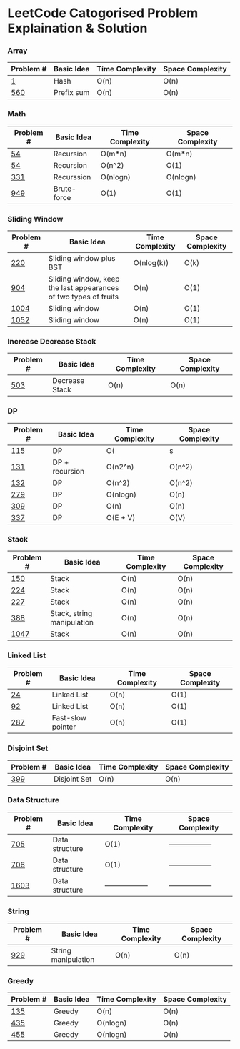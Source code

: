 # LeetCode Catogorised Problem Explaination & Solution

### Array
| Problem # | Basic Idea | Time Complexity | Space Complexity |
|-|-|-|-|
| [1](https://leetcode.com/problems/two-sum/) | Hash | O(n) | O(n) |
| [560](https://leetcode.com/problems/subarray-sum-equals-k/) | Prefix sum | O(n) | O(n) |

### Math
| Problem # | Basic Idea | Time Complexity | Space Complexity |
|-|-|-|-|
| [54](https://leetcode.com/problems/spiral-matrix/) | Recursion | O(m*n) | O(m*n) |
| [54](https://leetcode.com/problems/spiral-matrix-ii/) | Recursion | O(n^2) | O(1) |
| [331](https://leetcode.com/problems/verify-preorder-serialization-of-a-binary-tree/) | Recurssion | O(nlogn) | O(nlogn) |
| [949](https://leetcode.com/problems/largest-time-for-given-digits/) | Brute-force | O(1) | O(1) |

### Sliding Window
| Problem # | Basic Idea | Time Complexity | Space Complexity |
|-|-|-|-|
| [220](https://leetcode.com/problems/contains-duplicate-iii/) | Sliding window plus BST | O(nlog(k)) | O(k) |
| [904](https://leetcode.com/problems/fruit-into-baskets/) | Sliding window, keep the last appearances of two types of fruits | O(n) | O(1) |
| [1004](https://leetcode.com/problems/max-consecutive-ones-iii/) | Sliding window | O(n) | O(1) |
| [1052](https://leetcode.com/problems/grumpy-bookstore-owner/) | Sliding window | O(n) | O(1) |

### Increase Decrease Stack
| Problem # | Basic Idea | Time Complexity | Space Complexity |
|-|-|-|-|
| [503](https://leetcode.com/problems/next-greater-element-ii/) | Decrease Stack | O(n) | O(n) |

### DP
| Problem # | Basic Idea | Time Complexity | Space Complexity |
|-|-|-|-|
| [115](https://leetcode.com/problems/distinct-subsequences/) | DP | O(|s| * |t|) | O(|s| * |t|) |
| [131](https://leetcode.com/problems/palindrome-partitioning/) | DP + recursion | O(n2^n) | O(n^2) |
| [132](https://leetcode.com/problems/palindrome-partitioning-ii/) | DP | O(n^2) | O(n^2) |
| [279](https://leetcode.com/problems/perfect-squares/) | DP | O(nlogn) | O(n) |
| [309](https://leetcode.com/problems/best-time-to-buy-and-sell-stock-with-cooldown/) | DP | O(n) | O(n) |
| [337](https://leetcode.com/problems/house-robber-iii/) | DP | O(E + V) | O(V) |

### Stack
| Problem # | Basic Idea | Time Complexity | Space Complexity |
|-|-|-|-|
| [150](https://leetcode.com/problems/evaluate-reverse-polish-notation/) | Stack | O(n) | O(n) |
| [224](https://leetcode.com/problems/basic-calculator/) | Stack | O(n) | O(n) |
| [227](https://leetcode.com/problems/basic-calculator-ii/) | Stack | O(n) | O(n) |
| [388](https://leetcode.com/problems/longest-absolute-file-path/) | Stack, string manipulation | O(n) | O(n) |
| [1047](https://leetcode.com/problems/remove-all-adjacent-duplicates-in-string/) | Stack | O(n) | O(n) |

### Linked List
| Problem # | Basic Idea | Time Complexity | Space Complexity |
|-|-|-|-|
| [24](https://leetcode.com/problems/swap-nodes-in-pairs/) | Linked List | O(n) | O(1) |
| [92](https://leetcode.com/problems/reverse-linked-list-ii/) | Linked List | O(n) | O(1) |
| [287](https://leetcode.com/problems/find-the-duplicate-number/) | Fast-slow pointer | O(n) | O(1) |

### Disjoint Set
| Problem # | Basic Idea | Time Complexity | Space Complexity |
|-|-|-|-|
| [399](https://leetcode.com/problems/evaluate-division/) | Disjoint Set | O(n) | O(n) |

### Data Structure
| Problem # | Basic Idea | Time Complexity | Space Complexity |
|-|-|-|-|
| [705](https://leetcode.com/problems/design-hashset/) | Data structure | O(1) | —————— |
| [706](https://leetcode.com/problems/design-hashmap/) | Data structure | O(1) | —————— |
| [1603](https://leetcode.com/problems/design-parking-system/) | Data structure | —————— | —————— |

### String
| Problem # | Basic Idea | Time Complexity | Space Complexity |
|-|-|-|-|
| [929](https://leetcode.com/problems/unique-email-addresses/) | String manipulation | O(n) | O(n) |

### Greedy
| Problem # | Basic Idea | Time Complexity | Space Complexity |
|-|-|-|-|
| [135](https://leetcode.com/problems/candy/) | Greedy | O(n) | O(n) |
| [435](https://leetcode.com/problems/non-overlapping-intervals/) | Greedy | O(nlogn) | O(n) |
| [455](https://leetcode.com/problems/assign-cookies/submissions/) | Greedy | O(nlogn) | O(n) |